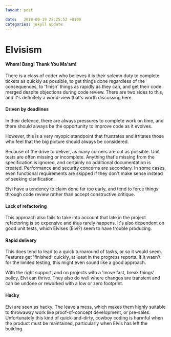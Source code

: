 ```yaml
---
layout: post

date:   2018-09-19 22:25:52 +0100
categories: jekyll update
---
```

Elvisism
========

#### Wham! Bang! Thank You Ma'am!

There is a class of coder who believes it is their solemn duty to
complete tickets as quickly as possible, to get things done regardless
of the consequences, to 'finish' things as rapidly as they can, and get
their code merged despite objections during code review. There are two
sides to this, and it's definitely a world-view that's worth discussing
here.

#### Driven by deadlines

In their defence, there are always pressures to complete work on time,
and there should always be the opportunity to improve code as it
evolves.

However, this is a very myopic standpoint that frustrates and irritates
those who feel that the big picture should always be considered.

Because of the drive to deliver, as many corners are cut as possible.
Unit tests are often missing or incomplete. Anything that's missing from
the specification is ignored, and certainly no additional documentation
is created. Performance and security concerns are secondary. In some
cases, even functional requirements are skipped if they don't make sense
instead of seeking clarification.

Elvi have a tendency to claim done far too early, and tend to force
things through code review rather than accept constructive critique.

#### Lack of refactoring

This approach also fails to take into account that late in the project
refactoring is so expensive and thus rarely happens. It's also dependent
on good unit tests, which Elvises (Elvi?) seem to have trouble
producing.

#### Rapid delivery

This does tend to lead to a quick turnaround of tasks, or so it would
seem. Features get 'finished' quickly, at least in the progress reports.
If it wasn't for the limited testing, this might even sound like a good
approach.

With the right support, and on projects with a 'move fast, break things'
policy, Elvi can thrive. They also do well where changes are transient
and can be undone or reworked with a low or zero footprint.

#### Hacky

Elvi are seen as hacky. The leave a mess, which makes them highly
suitable to throwaway work like proof-of-concept development, or
pre-sales. Unfortunately this kind of quick-and-dirty, cowboy coding is
harmful when the product must be maintained, particularly when Elvis has
left the building.
